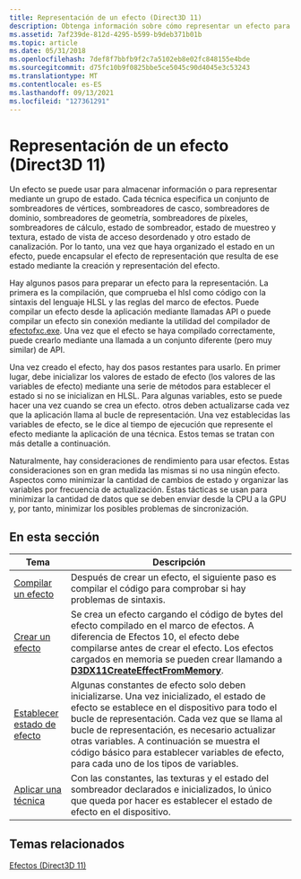 ```yaml
---
title: Representación de un efecto (Direct3D 11)
description: Obtenga información sobre cómo representar un efecto para Direct3D 11. Un efecto se puede usar para almacenar información o para representar mediante un grupo de estado.
ms.assetid: 7af239de-812d-4295-b599-b9deb371b01b
ms.topic: article
ms.date: 05/31/2018
ms.openlocfilehash: 7def8f7bbfb9f2c7a5102eb8e02fc848155e4bde
ms.sourcegitcommit: d75fc10b9f0825bbe5ce5045c90d4045e3c53243
ms.translationtype: MT
ms.contentlocale: es-ES
ms.lasthandoff: 09/13/2021
ms.locfileid: "127361291"
---
```

# <a name="rendering-an-effect-direct3d-11"></a>Representación de un efecto (Direct3D 11)

Un efecto se puede usar para almacenar información o para representar mediante un grupo de estado. Cada técnica especifica un conjunto de sombreadores de vértices, sombreadores de casco, sombreadores de dominio, sombreadores de geometría, sombreadores de píxeles, sombreadores de cálculo, estado de sombreador, estado de muestreo y textura, estado de vista de acceso desordenado y otro estado de canalización. Por lo tanto, una vez que haya organizado el estado en un efecto, puede encapsular el efecto de representación que resulta de ese estado mediante la creación y representación del efecto.

Hay algunos pasos para preparar un efecto para la representación. La primera es la compilación, que comprueba el hlsl como código con la sintaxis del lenguaje HLSL y las reglas del marco de efectos. Puede compilar un efecto desde la aplicación mediante llamadas API o puede compilar un efecto sin conexión mediante la utilidad del compilador de [ efectofxc.exe](/windows/desktop/direct3dtools/fxc). Una vez que el efecto se haya compilado correctamente, puede crearlo mediante una llamada a un conjunto diferente (pero muy similar) de API.

Una vez creado el efecto, hay dos pasos restantes para usarlo. En primer lugar, debe inicializar los valores de estado de efecto (los valores de las variables de efecto) mediante una serie de métodos para establecer el estado si no se inicializan en HLSL. Para algunas variables, esto se puede hacer una vez cuando se crea un efecto. otros deben actualizarse cada vez que la aplicación llama al bucle de representación. Una vez establecidas las variables de efecto, se le dice al tiempo de ejecución que represente el efecto mediante la aplicación de una técnica. Estos temas se tratan con más detalle a continuación.

Naturalmente, hay consideraciones de rendimiento para usar efectos. Estas consideraciones son en gran medida las mismas si no usa ningún efecto. Aspectos como minimizar la cantidad de cambios de estado y organizar las variables por frecuencia de actualización. Estas tácticas se usan para minimizar la cantidad de datos que se deben enviar desde la CPU a la GPU y, por tanto, minimizar los posibles problemas de sincronización.

## <a name="in-this-section"></a>En esta sección



| Tema                                                                                        | Descripción                                                                                                                                                                                                                                                                                                               |
|----------------------------------------------------------------------------------------------|---------------------------------------------------------------------------------------------------------------------------------------------------------------------------------------------------------------------------------------------------------------------------------------------------------------------------|
| [Compilar un efecto](d3d11-graphics-programming-guide-effects-compile.md)<br/>         | Después de crear un efecto, el siguiente paso es compilar el código para comprobar si hay problemas de sintaxis.<br/>                                                                                                                                                                                                          |
| [Crear un efecto](d3d11-graphics-programming-guide-effects-create.md)<br/>           | Se crea un efecto cargando el código de bytes del efecto compilado en el marco de efectos. A diferencia de Efectos 10, el efecto debe compilarse antes de crear el efecto. Los efectos cargados en memoria se pueden crear llamando a [**D3DX11CreateEffectFromMemory**](d3dx11createeffectfrommemory.md).<br/>                 |
| [Establecer estado de efecto](d3d11-graphics-programming-guide-effects-set-state.md)<br/>        | Algunas constantes de efecto solo deben inicializarse. Una vez inicializado, el estado de efecto se establece en el dispositivo para todo el bucle de representación. Cada vez que se llama al bucle de representación, es necesario actualizar otras variables. A continuación se muestra el código básico para establecer variables de efecto, para cada uno de los tipos de variables.<br/> |
| [Aplicar una técnica](d3d11-graphics-programming-guide-effects-apply-technique.md)<br/> | Con las constantes, las texturas y el estado del sombreador declarados e inicializados, lo único que queda por hacer es establecer el estado de efecto en el dispositivo.<br/>                                                                                                                                                                   |



 

## <a name="related-topics"></a>Temas relacionados

<dl> <dt>

[Efectos (Direct3D 11)](d3d11-graphics-programming-guide-effects.md)
</dt> </dl>

 

